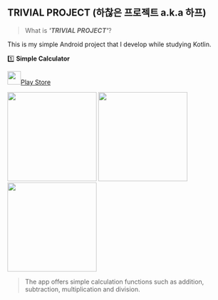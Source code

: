 ## TRIVIAL PROJECT (하찮은 프로젝트 a.k.a 하프)

>  What is **<i>'TRIVIAL PROJECT'</i>**?

This is my simple Android project that I develop while studying Kotlin.



 :one: **Simple Calculator**

<img width="30" height="30" src="https://user-images.githubusercontent.com/42233535/60489136-94861a00-9cde-11e9-8d43-b63096df7d8d.png">[Play Store](<https://play.google.com/store/apps/details?id=com.yujin.simplecalculator>)

<img width="200" src="https://user-images.githubusercontent.com/42233535/60489284-ec248580-9cde-11e9-81ab-68b7169d0635.png"> <img width="200" src="https://user-images.githubusercontent.com/42233535/60489375-28f07c80-9cdf-11e9-8870-fc73b2cf1387.png"><img width="200" src="https://user-images.githubusercontent.com/42233535/60489414-46bde180-9cdf-11e9-9749-5ef73acbbe5a.png">

>  The app offers simple calculation functions such as addition, subtraction, multiplication and division.

